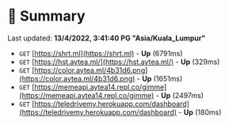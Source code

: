# 📖 Summary
Last updated: **13/4/2022, 3:41:40 PG "Asia/Kuala_Lumpur"**

- `GET` [https://shrt.ml](https://shrt.ml) - **Up** (6791ms)
- `GET` [https://hst.aytea.ml/](https://hst.aytea.ml/) - **Up** (329ms)
- `GET` [https://color.aytea.ml/4b31d6.png](https://color.aytea.ml/4b31d6.png) - **Up** (1651ms)
- `GET` [https://memeapi.aytea14.repl.co/gimme](https://memeapi.aytea14.repl.co/gimme) - **Up** (2497ms)
- `GET` [https://teledrivemy.herokuapp.com/dashboard](https://teledrivemy.herokuapp.com/dashboard) - **Up** (180ms)
